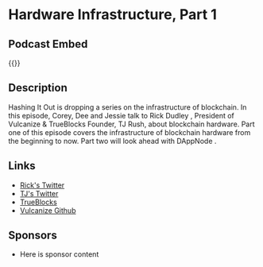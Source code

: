 # Hardware Infrastructure, Part 1


## Podcast Embed
{{<podcast-embed url="https://embed.sounder.fm/play/452886">}}


## Description
Hashing It Out is dropping a  series on the infrastructure of blockchain.
In this episode, Corey, Dee and Jessie talk to Rick Dudley , President of Vulcanize  &  TrueBlocks  Founder, TJ Rush, about blockchain hardware.
Part one of this episode covers the infrastructure of blockchain hardware from the beginning to now. 
Part two will look ahead with DAppNode .

## Links 
- [Rick's Twitter](https://twitter.com/AFDudley0)
- [TJ's Twitter](https://twitter.com/tjrush)
- [TrueBlocks](https://trueblocks.io)
- [Vulcanize Github](https://github.com/vulcanize)

## Sponsors
- Here is sponsor content
